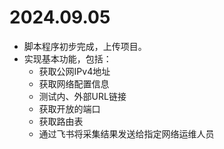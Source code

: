 # 2024.09.05

- 脚本程序初步完成，上传项目。
- 实现基本功能，包括：
  - 获取公网IPv4地址
  - 获取网络配置信息
  - 测试内、外部URL链接
  - 获取开放的端口
  - 获取路由表
  - 通过飞书将采集结果发送给指定网络运维人员

